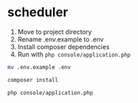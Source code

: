 # scheduler

1. Move to project directory
2. Rename .env.example to .env
3. Install composer dependencies
4. Run with `php console/application.php`

```bash
mv .env.example .env

composer install

php console/application.php
```